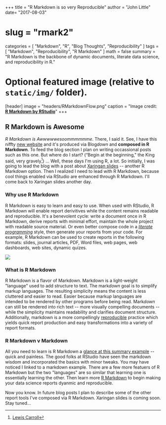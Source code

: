 +++
title = "R Markdown is so very Reproducible"
author = "John Little"
date= "2017-08-03"
# slug = "rmark2"
categories = [
  "Markdown",
  "R",
  "Blog Thoughts",
  "Reproducibility"
]
tags = [
  "Markdown", 
  "Reproducibility", 
  "R Markdown"
]
math = false
summary = "R Markdown is the backbone of dynamic documents, literate data science, and reproducibility in R."


# Optional featured image (relative to `static/img/` folder).  
[header]
image = "headers/RMarkdownFlow.png"
caption = "Image credit: [**R Markdown by RStudio**](http://rmarkdown.rstudio.com/authoring_quick_tour.html)"
+++


## R Markdown is Awesome

*R Markdown is Awwwwwesoommmmmme*.  There, I said it. See, I have this niffty [new website](/) and it's produced via Blog*down* and **composed in R Markdown**.  To feed the blog section I plan on writing occassional posts such as this one.  But where do I start? (“Begin at the beginning," the King said, very gravely[^1]) ...  Well, these days I'm using R, a lot.  So initially, I was going to lead the blog with a post about [Xaringan slides](https://slides.yihui.name/xaringan/) -- another R Mark*down* option.  Then I realized I need to lead with R Markdown, because cool things enabled via RStudio are enhanced through R Markdown.  I'll come back to Xaringan slides another day.

### Why use R Markdown

R Markdown is easy to learn and easy to use.  When used with RStudio, R Markdown will enable report derivitives while the content remains readable and reproducible.  It's a benevolent cycle:  write a document once in R Markdown, derive reports with minimal effort, maintain the whole project with readable source material.  Or even better compose code in a [*literate programming*](https://en.wikipedia.org/wiki/Literate_programming) style, then generate your reports from your code.  For example, R Markdown can be used to create reports in the following formats:  slides, journal articles, PDF, Word files, web pages, web dashboards, web sites, dynamic quizes.

![](/post/2017-08-03-rmarkdown/RMarkdownOutputFormats.png)

### What is R Markdown

R Markdown is a flavor of Markdown.  Markdown is a light-weight "language" used to add structure to text.  The mark*down* goal is to simplify mark*up* languages. The resulting simplicity means the content is less cluttered and easier to read. Easier because mark*up* languages are intended to be rendered by other programs before being read. Mark*down* can still be rendered into rich text -- more visually compelling documents -- while the simplicity maintains readability and clarifies document structure.  Additionally, markdown is a more compellingly [reproducible](https://en.wikipedia.org/wiki/Reproducibility) practice which yields quick report production and easy transformations into a variety of report formats.

### R Markdown v Markdown

All you need to learn is R Markdown a [glance at this summary example](https://en.wikipedia.org/wiki/Markdown#Example) -- quick and painless.  The good folks at RStudio have seen the markdown wisdom and incorporated the basics with minor tweaks.  You may have noticed I linked to a markdown example.  There are a few more featuers of R Markdown but the two "languages" are so similar that learning one is essentially learning the other.  Then learn more [R Markdown](http://rmarkdown.rstudio.com/authoring_quick_tour.html) to begin making your data science reports dyanmic and reproducible.

Now you know.  In future blog posts I plan to describe some of the other report tools I've composed via R Markdown.  Xaringan slides is coming soon.  Stay tuned...

[^1]: [Lewis Carroll](https://www.goodreads.com/quotes/6305-begin-at-the-beginning-the-king-said-very-gravely-and)